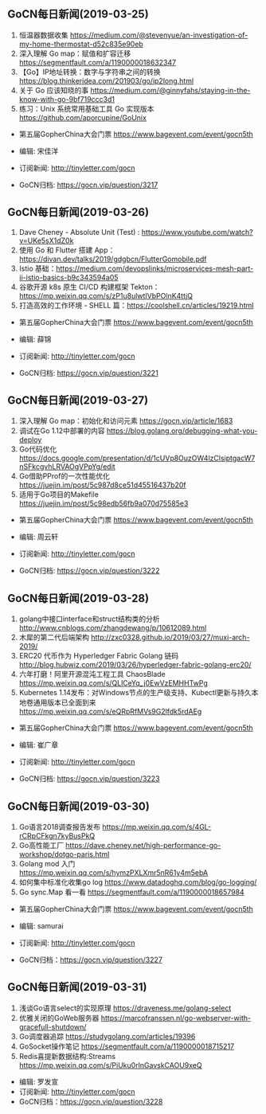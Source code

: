 ## GoCN每日新闻(2019-03-25)

1. 恒温器数据收集 https://medium.com/@stevenyue/an-investigation-of-my-home-thermostat-d52c835e90eb
2. 深入理解 Go map：赋值和扩容迁移 https://segmentfault.com/a/1190000018632347
3. 【Go】IP地址转换：数字与字符串之间的转换 https://blog.thinkeridea.com/201903/go/ip2long.html
4. 关于 Go 应该知晓的事 https://medium.com/@ginnyfahs/staying-in-the-know-with-go-9bf719ccc3d1
5. 练习：Unix 系统常用基础工具 Go 实现版本 https://github.com/aporcupine/GoUnix

- 第五届GopherChina大会门票 https://www.bagevent.com/event/gocn5th

- 编辑: 宋佳洋
- 订阅新闻: http://tinyletter.com/gocn
- GoCN归档: https://gocn.vip/question/3217


## GoCN每日新闻(2019-03-26)

1. Dave Cheney - Absolute Unit (Test) : https://www.youtube.com/watch?v=UKe5sX1dZ0k
2. 使用 Go 和 Flutter 搭建 App：https://divan.dev/talks/2019/gdgbcn/FlutterGomobile.pdf
3. Istio 基础：https://medium.com/devopslinks/microservices-mesh-part-ii-istio-basics-b9c343594a05
4. 谷歌开源 k8s 原生 CI/CD 构建框架 Tekton：https://mp.weixin.qq.com/s/zP1u8ulwtIVbPOlnK4ttjQ
5. 打造高效的工作环境 - SHELL 篇：https://coolshell.cn/articles/19219.html

- 第五届GopherChina大会门票 https://www.bagevent.com/event/gocn5th

- 编辑: 薛锦
- 订阅新闻: http://tinyletter.com/gocn
- GoCN归档: https://gocn.vip/question/3221

## GoCN每日新闻(2019-03-27)

1. 深入理解 Go map：初始化和访问元素 https://gocn.vip/article/1683
2. 调试在Go 1.12中部署的内容 https://blog.golang.org/debugging-what-you-deploy
3. Go代码优化 https://docs.google.com/presentation/d/1cUVp8OuzOW4lzClsiptgacW7nSFkcgvhLRVAOgVPpYg/edit
4. Go借助PProf的一次性能优化 https://juejin.im/post/5c987d8ce51d45516437b20f
5. 适用于Go项目的Makefile https://juejin.im/post/5c98edb56fb9a070d75585e3

- 第五届GopherChina大会门票 https://www.bagevent.com/event/gocn5th

- 编辑: 周云轩
- 订阅新闻: http://tinyletter.com/gocn
- GoCN归档: https://gocn.vip/question/3222


## GoCN每日新闻(2019-03-28)

1. golang中接口interface和struct结构类的分析 http://www.cnblogs.com/zhangdewang/p/10612089.html
2. 木犀的第二代后端架构 http://zxc0328.github.io/2019/03/27/muxi-arch-2019/
3. ERC20 代币作为 Hyperledger Fabric Golang 链码 http://blog.hubwiz.com/2019/03/26/hyperledger-fabric-golang-erc20/
4. 六年打磨！阿里开源混沌工程工具 ChaosBlade https://mp.weixin.qq.com/s/QLlCeYq_j0EwVzEMHHTwPg
5. Kubernetes 1.14发布：对Windows节点的生产级支持、Kubectl更新与持久本地卷通用版本已全面到来 https://mp.weixin.qq.com/s/eQRpRfMVs9G2lfdk5rdAEg

- 第五届GopherChina大会门票 https://www.bagevent.com/event/gocn5th

- 编辑: 崔广章
- 订阅新闻: http://tinyletter.com/gocn
- GoCN归档: https://gocn.vip/question/3223

## GoCN每日新闻(2019-03-30)

1. Go语言2018调查报告发布 https://mp.weixin.qq.com/s/4GL-rCRpCFkgn7kyBusPkQ
2. Go高性能工厂 https://dave.cheney.net/high-performance-go-workshop/dotgo-paris.html
3. Golang mod 入门 https://mp.weixin.qq.com/s/hymzPXLXmr5nR61y4m5ebA
4. 如何集中标准化收集go log https://www.datadoghq.com/blog/go-logging/
5. Go sync.Map 看一看 https://segmentfault.com/a/1190000018657984

- 第五届GopherChina大会门票 https://www.bagevent.com/event/gocn5th

- 编辑: samurai
- 订阅新闻: http://tinyletter.com/gocn
- GoCN归档：https://gocn.vip/question/3227


## GoCN每日新闻(2019-03-31) 
1. 浅谈Go语言select的实现原理 https://draveness.me/golang-select
2. 优雅关闭的GoWeb服务器 https://marcofranssen.nl/go-webserver-with-gracefull-shutdown/
3. Go调度器追踪 https://studygolang.com/articles/19396
4. GoSocket操作笔记 https://segmentfault.com/a/1190000018715217
5. Redis喜提新数据结构:Streams https://mp.weixin.qq.com/s/PiUku0rlnGavskCAOU9xeQ

- 编辑: 罗发宣
- 订阅新闻: http://tinyletter.com/gocn
- GoCN归档：https://gocn.vip/question/3228
